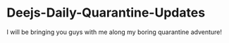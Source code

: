 # Deejs-Daily-Quarantine-Updates
I will be bringing you guys with me along my boring quarantine adventure!





